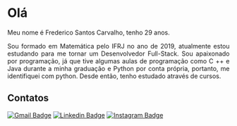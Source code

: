 # Olá
Meu nome é Frederico Santos Carvalho, tenho 29 anos.
<p style="text-align: justify">Sou formado em Matemática pelo IFRJ no ano de 2019, atualmente estou estudando para me tornar um Desenvolvedor Full-Stack. Sou apaixonado por programação, já que tive algumas aulas de programação como C ++ e Java durante a minha graduação e Python por conta própria, portanto, me identifiquei com python. Desde então, tenho estudado através de cursos.</p>

## Contatos
[![Gmail Badge](https://img.shields.io/badge/-Email-c14438?style=flat-square&logo=Gmail&logoColor=white&link=mailto:fredscarva@gmail.com)](mailto:fredscarva@gmail.com)
[![Linkedin Badge](https://img.shields.io/badge/-Linkedin-blue?style=flat-square&logo=Linkedin&logoColor=white&link=https://www.linkedin.com/in/fredericosantoscarvalho)](https://www.linkedin.com/in/fredericosantoscarvalho)
[![Instagram Badge](https://img.shields.io/badge/-Instagram-purple?style=flat-square&logo=instagram&logoColor=white&link=https://www.instagram.com/fredericosantoscarvalho/?hl=pt-br)](https://www.instagram.com/fredericosantoscarvalho/)

  



<!--
**FredericoSantosCarvalho/fredericosantoscarvalho** is a ✨ _special_ ✨ repository because its `README.md` (this file) appears on your GitHub profile.

Here are some ideas to get you started:

- 🔭 I’m currently working on ...
- 🌱 I’m currently learning ...
- 👯 I’m looking to collaborate on ...
- 🤔 I’m looking for help with ...
- 💬 Ask me about ...
- 📫 How to reach me: ...
- 😄 Pronouns: ...
- ⚡ Fun fact: ...
-->
